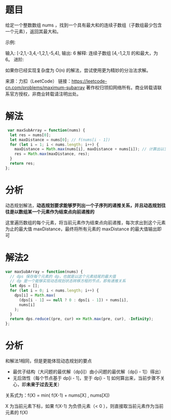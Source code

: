 
# 题目

给定一个整数数组 nums ，找到一个具有最大和的连续子数组（子数组最少包含一个元素），返回其最大和。

示例:

输入: [-2,1,-3,4,-1,2,1,-5,4],
输出: 6
解释: 连续子数组 [4,-1,2,1] 的和最大，为 6。
进阶:

如果你已经实现复杂度为 O(n) 的解法，尝试使用更为精妙的分治法求解。

来源：力扣（LeetCode）
链接：https://leetcode-cn.com/problems/maximum-subarray
著作权归领扣网络所有。商业转载请联系官方授权，非商业转载请注明出处。

# 解法

```javascript
 var maxSubArray = function(nums) {
  let res = nums[0];
  let maxDistance = nums[0]; // f(nums[i - 1])
  for (let i = 1; i < nums.length; i++) {
    maxDistance = Math.max(nums[i], maxDistance + nums[i]); // 计算出以当前节点结尾的最大值 f(nums[i])
    res = Math.max(maxDistance, res);
  }
  return res;
}; 
```

# 分析

动态规划解法，**动态规划要求能够罗列出一个子序列的递推关系，并且动态规划往往是以数组某一个元素作为结束点向前递推的**

这里遍历数组的每个元素，将当前元素作为结束点向前递推，每次求出到这个元素为止的最大值 maxDistance，最终将所有元素的 maxDistance 的最大值输出即可

# 解法2

```javascript
var maxSubArray = function(nums) {
  // dps 保存每个元素的 dp，也就是以这个元素结尾的最大值
  // dp 是一个能够实现动态规划状态转移方程的节点，即有递推关系
  let dps = [];
  for (let i = 0; i < nums.length; i++) {
    dps[i] = Math.max(
      (dps[i - 1] == null ? 0 : dps[i - 1]) + nums[i],
      nums[i]
    );
  }
  return dps.reduce((pre, cur) => Math.max(pre, cur), -Infinity);
};
```

# 分析

和解法1相同，但是更能体现动态规划的要点

* 最优子结构（大问题的最优解（dp[i]）由小问题的最优解（dp[i - 1]）得出）
* 无后效性（每个节点基于 dp[i - 1]，至于 dp[i - 1] 如何算出来，当前步骤不关心，即**未来于过去无关**）

关系式为：f(X) = min( f(X-1) + nums[X] , nums[X])

X 为当前元素下标，如果 f(X-1) 为负债元素（< 0 ），则直接取当前元素作为当前元素的 f(X)